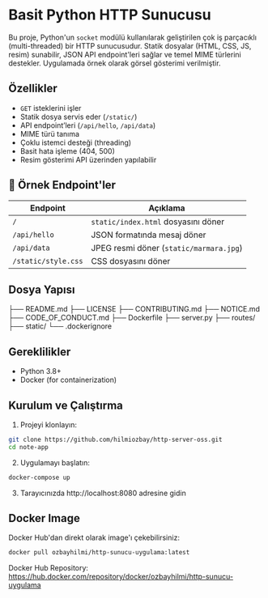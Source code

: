 # Basit Python HTTP Sunucusu

Bu proje, Python'un `socket` modülü kullanılarak geliştirilen çok iş parçacıklı (multi-threaded) bir HTTP sunucusudur. Statik dosyalar (HTML, CSS, JS, resim) sunabilir, JSON API endpoint'leri sağlar ve temel MIME türlerini destekler. Uygulamada örnek olarak görsel gösterimi verilmiştir.

## Özellikler

- `GET` isteklerini işler
- Statik dosya servis eder (`/static/`)
- API endpoint’leri (`/api/hello`, `/api/data`)
- MIME türü tanıma
- Çoklu istemci desteği (threading)
- Basit hata işleme (404, 500)
- Resim gösterimi API üzerinden yapılabilir

## 🧪 Örnek Endpoint'ler

| Endpoint           | Açıklama                                |
|--------------------|-------------------------------------    |
| `/`                | `static/index.html` dosyasını döner     |
| `/api/hello`       | JSON formatında mesaj döner             |
| `/api/data`        | JPEG resmi döner (`static/marmara.jpg`) |
| `/static/style.css`| CSS dosyasını döner                     |

## Dosya Yapısı

├── README.md
├── LICENSE
├── CONTRIBUTING.md
├── NOTICE.md
├── CODE_OF_CONDUCT.md
├── Dockerfile
├── server.py
├── routes/
├── static/
└── .dockerignore

## Gereklilikler

- Python 3.8+
- Docker (for containerization)

## Kurulum ve Çalıştırma

1. Projeyi klonlayın:
```bash
git clone https://github.com/hilmiozbay/http-server-oss.git
cd note-app
```

2. Uygulamayı başlatın:
```bash
docker-compose up
```

3. Tarayıcınızda http://localhost:8080 adresine gidin

## Docker Image

Docker Hub'dan direkt olarak image'ı çekebilirsiniz:
```bash
docker pull ozbayhilmi/http-sunucu-uygulama:latest
```

Docker Hub Repository: https://hub.docker.com/repository/docker/ozbayhilmi/http-sunucu-uygulama
